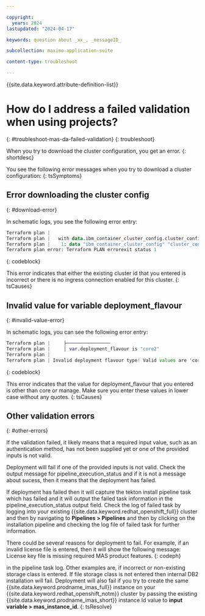 ```yaml
---

copyright:
  years: 2024
lastupdated: "2024-04-17"

keywords: question about _xx_, _messageID_

subcollection: maximo-application-suite

content-type: troubleshoot

---
```


<!-- keywords values above are place holders. Actual values should be pulled from the Troubleshooting questions or error message to which the issue relates. Only use a messageID if the troubleshooting topic is about an issue encountered from an error message that has an ID.  -->

{{site.data.keyword.attribute-definition-list}}

<!-- You must add the troubleshoot content type in your attribute definitions AND on a new line under each troubleshooting topic H1 ID. This will ensure that the troubleshooting entry is pulled into other locations, like chatbots. Use the support attribute definition for reuse in the support center. For more information, see  https://test.cloud.ibm.com/docs/writing?topic=writing-support-center#support-center-troubleshoot-->

<!-- Remember that this is the individual topic template for each troubleshooting entry that belongs in a troubleshooting topic group in the Help left nav group. For more information, see the guidance page: https://test.cloud.ibm.com/docs/writing?topic=writing-troubleshooting-topics-->

# How do I address a failed validation when using projects?
{: #troubleshoot-mas-da-failed-validation}
{: troubleshoot}

 <!-- {: support} Only add this attribute to entries that you want to display in the support center. -->

<!--The title of your H1 should be a problem statement in question format of the issue that the user is experiencing. Think about the user's language they might use to describe or search for the answer to the issue they are experiencing. Use keywords for other variations of ways to ask the question at the top of the file. -->

When you try to download the cluster configuration, you get an error.
{: shortdesc}

You see the following error messages when you try to download a cluster configuration:
{: tsSymptoms}

## Error downloading the cluster config
{: #download-error}

In schematic logs, you see the following error entry:
````Terraform plan | Error: [ERROR] Error downloading the cluster config [masdaapr24-management-cluster]: Request failed with status code: 404, ServerErrorResponse: {"incidentID":"9b8fd6b3-bd93-4449-90df-1f28ef7ff303","code":"G0004","description":"The specified cluster could not be found. If applicable, make sure that you target the correct account and resource group.","type":"General","recoveryCLI":"To list the clusters you have access to, run 'ibmcloud ks cluster ls'. To list the resource groups that you have access to, run 'ibmcloud resource groups'. To target the resource group, run 'ibmcloud target -g \u003cresource_group\u003e'."}
Terraform plan |
Terraform plan |   with data.ibm_container_cluster_config.cluster_config,
Terraform plan |    1: data "ibm_container_cluster_config" "cluster_config" {
Terraform plan error: Terraform PLAN errorexit status 1

````
{: codeblock}

This error indicates that either the existing cluster id that you entered is incorrect or there is no ingress connection enabled for this cluster.
{: tsCauses}

## Invalid value for variable deployment_flavour
{: #invalid-value-error}

In schematic logs, you can see the following error entry:
````Terraform plan |     variable "deployment_flavour" {
Terraform plan |     ├────────────────
Terraform plan |     │ var.deployment_flavour is "core2"
Terraform plan |
Terraform plan | Invalid deployment flavour type! Valid values are 'core' or 'manage'
````
{: codeblock}

This error indicates that the value for deployment_flavour that you entered is other than core or manage. Make sure you enter these values in lower case without any quotes.
{: tsCauses}

## Other validation errors
{: #other-errors}

If the validation failed, it likely means that a required input value, such as an authentication method, has not been supplied yet or one of the provided inputs is not valid.

Deployment will fail if one of the provided inputs is not valid. Check the output message for pipeline_execution_status and if it is not a message about sucess, then it means that the deployment has failed.

If deployment has failed then it will capture the tekton install pipeline task which has failed and it will output the failed task information in the pipeline_execution_status output field. Check the log of failed task by logging into your existing {{site.data.keyword.redhat_openshift_full}} cluster and then by navigating to **Pipelines > Pipelines** and
then by clicking on the installation pipeline and checking the log file of failed task for further information.

There could be several reasons for deployment to fail.
For example, if an invalid license file is entered, then it will show the following message:
License key file is missing required MAS product features.
{: codeph}

in the pipeline task log.
Other examples are, if incorrect or non-existing storage class is entered.
If file storage class is not entered then internal DB2 installation will fail.
Deployment will also fail if you try to create the same {{site.data.keyword.prodname_imas_full}} instance on your {{site.data.keyword.redhat_openshift_notm}} cluster by passing the existing {{site.data.keyword.prodname_imas_short}} instance Id value to **input variable > mas_instance_id**.
{: tsResolve}
